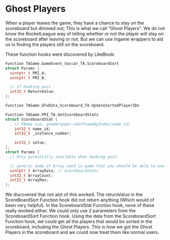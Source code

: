 # Ghost Players

When a player leaves the game, they have a chance to stay on the scoreboard but dimmed out; This is what we call "Ghost Players".
We do not know the RocketLeague way of telling whether or not the player will stay on the scoreboard after leaving or not. But we can use ingame wrappers to aid us in finding the players still on the scoreboard.

These function hooks were discovered by LikeBook:
```cpp
Function TAGame.GameEvent_Soccar_TA.ScoreboardSort
struct Params {
  uintptr_t PRI_A;
  uintptr_t PRI_B;

  // if hooking post
  int32_t ReturnValue;
};

Function TAGame.GFxData_Scoreboard_TA.UpdateSortedPlayerIDs

Function TAGame.PRI_TA.GetScoreboardStats
struct ScoreboardStat {
    // FName use, gameWrapper->GetFnameByIndex(name_id)
    int32_t name_id;
    int32_t _instance_number;

    int32_t value;
};
struct Params {
  // Only potentially available when hooking post.

  // generic dump of Array used in game that you should be able to use to construct something.
  uintptr_t ArrayData; // ScoreboardStats
  int32_t ArrayCount;
  int32_t ArrayMax;
};
```
We discovered that not alot of this worked. The returnValue in the ScoreBoardSort Function hook did not return anything (Which would of been very helpful). In the ScoreboardStat Function hook, none of these really worked either. We could only use 2 parameters from the ScoreboardSort Function hook. Using the data from the ScoreboardSort Function hook, we could get all the players that would be sorted in the scoreboard, including the Ghost Players. This is how we got the Ghost Players in the scoreboard and we could now treat them like normal users.
